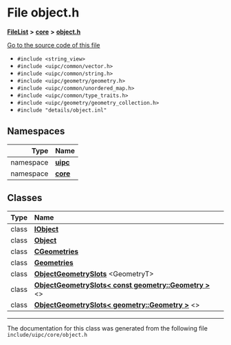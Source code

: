 

# File object.h



[**FileList**](files.md) **>** [**core**](dir_eca9d1283f7cad9ff89c5ab44937d4d9.md) **>** [**object.h**](object_8h.md)

[Go to the source code of this file](object_8h_source.md)



* `#include <string_view>`
* `#include <uipc/common/vector.h>`
* `#include <uipc/common/string.h>`
* `#include <uipc/geometry/geometry.h>`
* `#include <uipc/common/unordered_map.h>`
* `#include <uipc/common/type_traits.h>`
* `#include <uipc/geometry/geometry_collection.h>`
* `#include "details/object.inl"`













## Namespaces

| Type | Name |
| ---: | :--- |
| namespace | [**uipc**](namespaceuipc.md) <br> |
| namespace | [**core**](namespaceuipc_1_1core.md) <br> |


## Classes

| Type | Name |
| ---: | :--- |
| class | [**IObject**](classuipc_1_1core_1_1_i_object.md) <br> |
| class | [**Object**](classuipc_1_1core_1_1_object.md) <br> |
| class | [**CGeometries**](classuipc_1_1core_1_1_object_1_1_c_geometries.md) <br> |
| class | [**Geometries**](classuipc_1_1core_1_1_object_1_1_geometries.md) <br> |
| class | [**ObjectGeometrySlots**](classuipc_1_1core_1_1_object_geometry_slots.md) &lt;GeometryT&gt;<br> |
| class | [**ObjectGeometrySlots&lt; const geometry::Geometry &gt;**](classuipc_1_1core_1_1_object_geometry_slots_3_01const_01geometry_1_1_geometry_01_4.md) &lt;&gt;<br> |
| class | [**ObjectGeometrySlots&lt; geometry::Geometry &gt;**](classuipc_1_1core_1_1_object_geometry_slots_3_01geometry_1_1_geometry_01_4.md) &lt;&gt;<br> |



















































------------------------------
The documentation for this class was generated from the following file `include/uipc/core/object.h`

